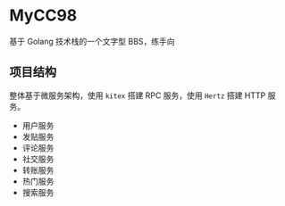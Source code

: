 # MyCC98
基于 Golang 技术栈的一个文字型 BBS，练手向

## 项目结构
整体基于微服务架构，使用 `kitex` 搭建 RPC 服务，使用 `Hertz` 搭建 HTTP 服务。
- 用户服务
- 发贴服务
- 评论服务
- 社交服务
- 转账服务
- 热门服务
- 搜索服务